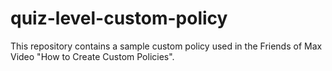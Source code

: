 # quiz-level-custom-policy
This repository contains a sample custom policy used in the Friends of Max Video "How to Create Custom Policies".

